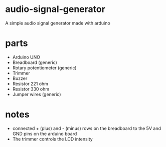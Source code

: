# audio-signal-generator
A simple audio signal generator made with arduino

# parts 
- Arduino UNO
- Breadboard (generic)
- Rotary potentiometer (generic)
- Trimmer
- Buzzer
- Resistor 221 ohm
- Resistor 330 ohm
- Jumper wires (generic)

# notes
- connected + (plus) and - (minus) rows on the breadboard to the 5V and GND pins on the arduino board 
- The trimmer controls the LCD intensity 
